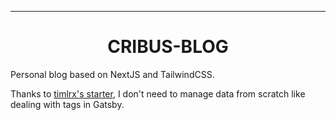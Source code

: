 



---

<h1 align="center">CRIBUS-BLOG</h1>

Personal blog based on NextJS and TailwindCSS.

Thanks to [timlrx's starter](https://github.com/timlrx/tailwind-nextjs-starter-blog), I don't need to manage data from scratch like dealing with tags in Gatsby.


